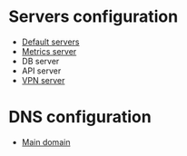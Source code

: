 # Servers configuration
* [Default servers](https://github.com/tri6odin/otkli.cc_project/tree/main/nginx/default)
* [Metrics server](https://github.com/tri6odin/otkli.cc_project/tree/main/nginx/metrics)
* DB server
* API server
* [VPN server](https://github.com/tri6odin/algo)
# DNS configuration
* [Main domain](https://github.com/tri6odin/otkli.cc_project/tree/main/DNS/)

